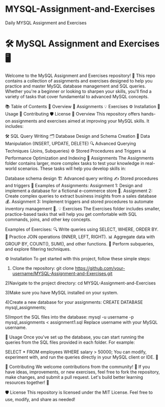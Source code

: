 # MYSQL-Assignment-and-Exercises
Daily MYSQL Assignment and Exercises
# 🛠️ MySQL Assignment and Exercises 🖥️
Welcome to the MySQL Assignment and Exercises repository! 🚀
This repo contains a collection of assignments and exercises designed to help you practice and master MySQL database management and SQL queries. Whether you're a beginner or looking to sharpen your skills, you'll find a variety of tasks that cover fundamental to advanced MySQL concepts.

📚 Table of Contents
📝 Overview
🔑 Assignments
💡 Exercises
⚙️ Installation
🚀 Usage
🤝 Contributing
🛡️ License
📝 Overview
This repository offers hands-on assignments and exercises aimed at improving your MySQL skills. It includes:

🛠️ SQL Query Writing
🗂️ Database Design and Schema Creation
🔄 Data Manipulation (INSERT, UPDATE, DELETE)
🔍 Advanced Querying Techniques (Joins, Subqueries)
⚙️ Stored Procedures and Triggers
📊 Performance Optimization and Indexing
🔑 Assignments
The Assignments folder contains larger, more complex tasks to test your knowledge in real-world scenarios. These tasks will help you develop skills in:

Database schema design 🏗️
Advanced query writing ✍️
Stored procedures and triggers 🔧
Examples of Assignments:
Assignment 1: Design and implement a database for a fictional e-commerce store 🛒.
Assignment 2: Create complex queries to extract business insights from a sales database 💰.
Assignment 3: Implement triggers and stored procedures to automate inventory management 🔄.
💡 Exercises
The Exercises folder includes smaller, practice-based tasks that will help you get comfortable with SQL commands, joins, and other key concepts.

Examples of Exercises:
🔍 Write queries using SELECT, WHERE, ORDER BY.
🔗 Practice JOIN operations (INNER, LEFT, RIGHT).
📊 Aggregate data with GROUP BY, COUNT(), SUM(), and other functions.
🔄 Perform subqueries, and explore filtering techniques.

⚙️ Installation
To get started with this project, follow these simple steps:

1) Clone the repository:
git clone https://github.com/your-username/MYSQL-Assignment-and-Exercises.git

2)Navigate to the project directory:
cd MYSQL-Assignment-and-Exercises

3)Make sure you have MySQL installed on your system.

4)Create a new database for your assignments:
CREATE DATABASE mysql_assignments;

5)Import the SQL files into the database:
mysql -u username -p mysql_assignments < assignment1.sql
Replace username with your MySQL username.

🚀 Usage
Once you've set up the database, you can start running the queries from the SQL files provided in each folder. For example:

SELECT * FROM employees WHERE salary > 50000;
You can modify, experiment with, and run the queries directly in your MySQL client or IDE. 🔄

🤝 Contributing
We welcome contributions from the community! 💪
If you have ideas, improvements, or new exercises, feel free to fork the repository, make changes, and submit a pull request. Let's build better learning resources together! 🤖

🛡️ License
This repository is licensed under the MIT License. Feel free to use, modify, and share as needed!
